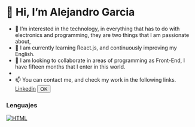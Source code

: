 # 👋 Hi, I’m Alejandro Garcia
- 👀 I’m interested in the technology, in everything that has to do with electronics and programming, they are two things that I am passionate about,
- 🌱 I am currently learning React.js, and continuously improving my English.
- 💞️  I am looking to collaborate in areas of programming as Front-End, I have fifteen months that I enter in this world.
- 
- 📫 You can contact me, and check my work in the following links.
<a title="Go To Linkedin" target="_blank" rel="noopener noreferrer" href="https://www.linkedin.com/in/alejandro-garcia-alonso-596788b8/">Linkedin</a>
<button>OK</button>
<picture>
  <source media="(prefers-color-scheme: dark)" srcset="https://user-images.githubusercontent.com/25423296/163456776-7f95b81a-f1ed-45f7-b7ab-8fa810d529fa.png">
  <source media="(prefers-color-scheme: light)" srcset="https://user-images.githubusercontent.com/25423296/163456779-a8556205-d0a5-45e2-ac17-42d089e3c3f8.png">
 
  


### Lenguajes

[![HTML](https://img.shields.io/badge/-HTML-%F06925FF?style=for-the-badge&logo=html&logoColor=000)](https://www.javascript.com/)

